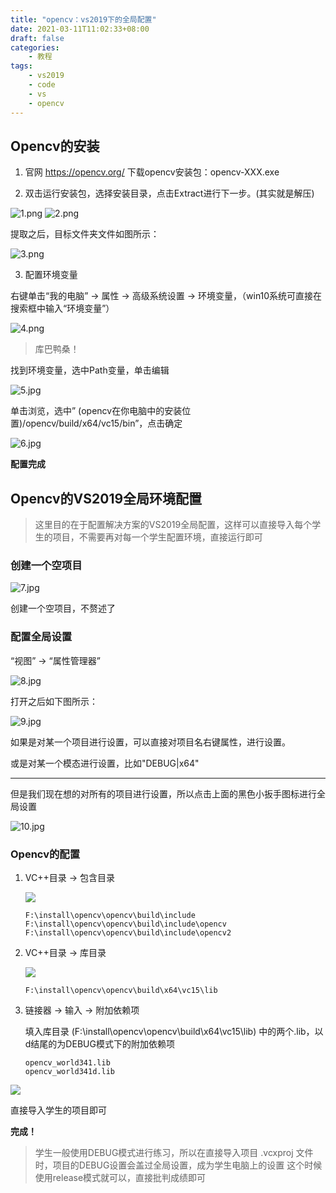 ```yaml
---
title: "opencv：vs2019下的全局配置"
date: 2021-03-11T11:02:33+08:00
draft: false
categories:
    - 教程
tags:
    - vs2019
    - code
    - vs
    - opencv
---
```


## Opencv的安装

1. 官网 https://opencv.org/ 下载opencv安装包：opencv-XXX.exe

2. 双击运行安装包，选择安装目录，点击Extract进行下一步。(其实就是解压)

![1.png](https://i.loli.net/2021/07/24/K9mHI5fxk2ezipX.png)
![2.png](https://i.loli.net/2021/07/24/lOESZWBgIb7urGJ.png)

提取之后，目标文件夹文件如图所示：

![3.png](https://i.loli.net/2021/07/24/vnz24T6eGWx1yCh.png)

3. 配置环境变量

右键单击“我的电脑” → 属性 → 高级系统设置 → 环境变量，（win10系统可直接在搜索框中输入“环境变量”）

![4.png](https://i.loli.net/2021/07/24/qNglLKTsjRbhtSi.png)

> 库巴鸭桑！

找到环境变量，选中Path变量，单击编辑

![5.jpg](https://i.loli.net/2021/07/24/P4CxYw9BqZLhUkl.jpg)

单击浏览，选中” (opencv在你电脑中的安装位置)/opencv/build/x64/vc15/bin”，点击确定

![6.jpg](https://i.loli.net/2021/07/24/iApHf1NJLoMrCq3.jpg)

**配置完成**

## Opencv的VS2019全局环境配置

> 这里目的在于配置解决方案的VS2019全局配置，这样可以直接导入每个学生的项目，不需要再对每一个学生配置环境，直接运行即可

### 创建一个空项目

![7.jpg](https://i.loli.net/2021/07/24/7JUl95aRAijsPo6.jpg)

创建一个空项目，不赘述了

### 配置全局设置

“视图” → “属性管理器”

![8.jpg](https://i.loli.net/2021/07/24/ZgSkTHFQBOqWvYa.jpg)

打开之后如下图所示：

![9.jpg](https://i.loli.net/2021/07/24/iYs6LkXKnSQ8vAO.jpg)

如果是对某一个项目进行设置，可以直接对项目名右键属性，进行设置。

或是对某一个模态进行设置，比如"DEBUG|x64"

--------------------------------------

但是我们现在想的对所有的项目进行设置，所以点击上面的黑色小扳手图标进行全局设置

![10.jpg](https://i.loli.net/2021/07/24/DKZMVu8XtCvyTkm.jpg)

### Opencv的配置

1. VC++目录 → 包含目录

    ![](./images/11.jpg)

    ```
    F:\install\opencv\opencv\build\include
    F:\install\opencv\opencv\build\include\opencv
    F:\install\opencv\opencv\build\include\opencv2
    ```

2. VC++目录 → 库目录

    ![](./images/12.jpg)

    ```
    F:\install\opencv\opencv\build\x64\vc15\lib
    ```

3. 链接器 → 输入 → 附加依赖项

    填入库目录 (F:\install\opencv\opencv\build\x64\vc15\lib) 中的两个.lib，以d结尾的为DEBUG模式下的附加依赖项

    ```
    opencv_world341.lib
    opencv_world341d.lib
    ```

![](./images/15.jpg)

直接导入学生的项目即可

**完成！**

> 学生一般使用DEBUG模式进行练习，所以在直接导入项目 .vcxproj 文件时，项目的DEBUG设置会盖过全局设置，成为学生电脑上的设置
> 这个时候使用release模式就可以，直接批判成绩即可



